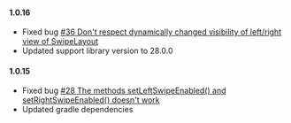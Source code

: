 #### 1.0.16
* Fixed bug [#36 Don't respect dynamically changed visibility of left/right view of SwipeLayout](https://github.com/rambler-digital-solutions/swipe-layout-android/issues/36)
* Updated support library version to 28.0.0

#### 1.0.15
* Fixed bug [#28 The methods setLeftSwipeEnabled() and setRightSwipeEnabled() doesn't work](https://github.com/rambler-digital-solutions/swipe-layout-android/issues/28)
* Updated gradle dependencies
